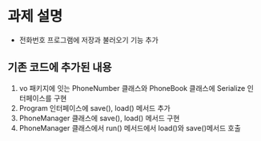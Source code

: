 # 과제 설명
* 전화번호 프로그램에 저장과 불러오기 기능 추가
## 기존 코드에 추가된 내용
1. vo 패키지에 잇는 PhoneNumber 클래스와 PhoneBook 클래스에 Serialize 인터페이스를 구현
2. Program 인터페이스에 save(), load() 메서드 추가
3. PhoneManager 클래스에 save(), load() 메서드 구현
4. PhoneManager 클래스에서 run() 메서드에서 load()와 save()메서드 호출